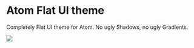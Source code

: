 # Atom Flat UI theme

Completely Flat UI theme for Atom.
No ugly Shadows, no ugly Gradients.


![](https://raw.github.com/gnomus/atom-flat-ui/master/screen.png)
